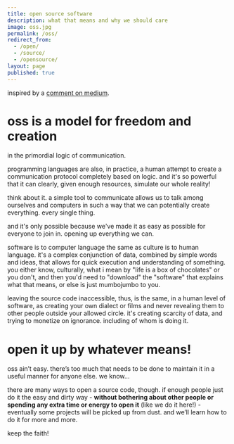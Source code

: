 ```yaml
---
title: open source software
description: what that means and why we should care
image: oss.jpg
permalink: /oss/
redirect_from:
  - /open/
  - /source/
  - /opensource/
layout: page
published: true
---
```


inspired by a [comment on medium](https://link.medium.com/J73Rb8HjJZ).

# oss is a model for freedom and creation

in the primordial logic of communication.

programming languages are also, in practice, a human attempt to create a communication protocol completely based on logic. and it's so powerful that it can clearly, given enough resources, simulate our whole reality!

think about it. a simple tool to communicate allows us to talk among ourselves and computers in such a way that we can potentially create everything. every single thing.

and it's only possible because we've made it as easy as possible for everyone to join in. opening up everything we can.

software is to computer language the same as culture is to human language. it's a complex conjunction of data, combined by simple words and ideas, that allows for quick execution and understanding of something. you either know, culturally, what i mean by "life is a box of chocolates" or you don't, and then you'd need to "download" the "software" that explains what that means, or else is just mumbojumbo to you.

leaving the source code inaccessible, thus, is the same, in a human level of software, as creating your own dialect or films and never revealing them to other people outside your allowed circle. it's creating scarcity of data, and trying to monetize on ignorance. including of whom is doing it.

# open it up by whatever means!

oss ain’t easy. there’s too much that needs to be done to maintain it in a useful manner for anyone else. we know…

there are many ways to open a source code, though. if enough people just do it the easy and dirty way - **without bothering about other people or spending any extra time or energy to open it** (like we do it here!) - eventually some projects will be picked up from dust. and we’ll learn how to do it for more and more.

keep the faith!
